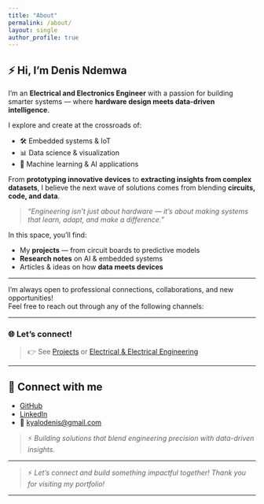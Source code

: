 ```yaml
---
title: "About"
permalink: /about/
layout: single
author_profile: true
---
```


## ⚡ Hi, I’m Denis Ndemwa

I’m an **Electrical and Electronics Engineer** with a passion for building smarter systems — where **hardware design meets data-driven intelligence**.

I explore and create at the crossroads of:
- 🛠 Embedded systems & IoT
- 📊 Data science & visualization
- 🤖 Machine learning & AI applications

From **prototyping innovative devices** to **extracting insights from complex datasets**, I believe the next wave of solutions comes from blending **circuits, code, and data**.

> *“Engineering isn’t just about hardware — it’s about making systems that learn, adapt, and make a difference.”*

In this space, you’ll find:
- My **projects** — from circuit boards to predictive models
- **Research notes** on AI & embedded systems
- Articles & ideas on how **data meets devices**

---

I’m always open to professional connections, collaborations, and new opportunities!  
Feel free to reach out through any of the following channels:

---

### 🌐 Let’s connect!

> 👉 See [Projects](/projects/) or [Electrical & Electrical Engineering](/electrical/)   

---

## 🤝 **Connect with me**
- [GitHub](https://github.com/ND3MW4)
- [LinkedIn](https://www.linkedin.com/in/denisndemwa/)
- 📧 [kyalodenis@gmail.com](mailto:kyalodenis@gmail.com)

> ⚡ *Building solutions that blend engineering precision with data-driven insights.*

---

> ⚡ *Let’s connect and build something impactful together!* *Thank you for visiting my portfolio!*

---
